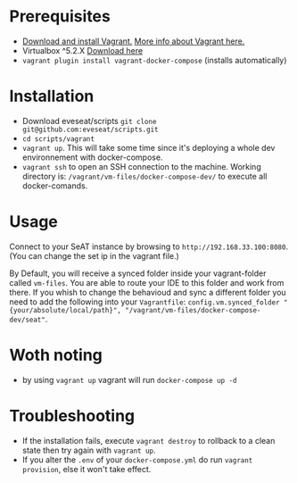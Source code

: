 # Prerequisites

* [Download and install Vagrant.](https://www.vagrantup.com/) [More info about Vagrant here.](https://www.vagrantup.com/docs/)
* Virtualbox ^5.2.X [Download here](https://www.virtualbox.org/wiki/Downloads)
* `vagrant plugin install vagrant-docker-compose` (installs automatically)

# Installation

* Download eveseat/scripts `git clone git@github.com:eveseat/scripts.git`
* `cd scripts/vagrant`
* `vagrant up`. This will take some time since it's deploying a whole dev environnement with docker-compose.
* `vagrant ssh` to open an SSH connection to the machine. Working directory is:
`/vagrant/vm-files/docker-compose-dev/` to execute all docker-comands.

# Usage

Connect to your SeAT instance by browsing to `http://192.168.33.100:8080`.
(You can change the set ip in the vagrant file.)

By Default, you will receive a synced folder inside your vagrant-folder called `vm-files`.
You are able to route your IDE to this folder and work from there.
If you whish to change the behavioud and sync a different folder you need to add
the following into your `Vagrantfile`: `config.vm.synced_folder "{your/absolute/local/path}", "/vagrant/vm-files/docker-compose-dev/seat"`.

# Woth noting

* by using `vagrant up` vagrant will run `docker-compose up -d`

# Troubleshooting

* If the installation fails, execute `vagrant destroy` to rollback to a clean state then try again with `vagrant up`.
* If you alter the `.env` of your `docker-compose.yml` do run `vagrant provision`, else it won't take effect.
